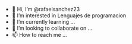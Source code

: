 - 👋 Hi, I’m @rafaelsanchez23
- 👀 I’m interested in Lenguajes de programacion
- 🌱 I’m currently learning ...
- 💞️ I’m looking to collaborate on ...
- 📫 How to reach me ...

<!---
rafaelsanchez23/rafaelsanchez23 is a ✨ special ✨ repository because its `README.md` (this file) appears on your GitHub profile.
You can click the Preview link to take a look at your changes.
--->
